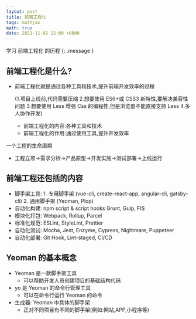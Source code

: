 ```yaml
---
layout: post
title: 前端工程化
tags: mathjax
math: true
date: 2021-11-02 12:00 +0800
---
```


学习 前端工程化 的历程
{: .message }

## 前端工程化是什么?

- 前端工程化就是通过各种工具和技术,提升前端开发效率的过程

  (1.项目上线前,代码需要压缩 2.想要使用 ES6+或 CSS3 新特性,要解决兼容性问题 3.想要使用 Less 增强 Css 的编程性,但是浏览器不能直接支持 Less 4.多人协作开发)

  - 前端工程化的内容:各种工具和技术
  - 前端工程化的作用:通过使用工具,提升开发效率

一个工程的生命周期

- 工程立项->需求分析->产品原型->开发实施->测试部署->上线运行

## 前端工程还包括的内容

- 脚手架工具: 1. 专用脚手架 (vue-cli, create-react-app, angular-cli, gatsby-cli) 2. 通用脚手架 (Yeoman, Plop)
- 自动化构建: npm script & script hooks Grunt, Gulp, FIS
- 模块化打包: Webpack, Rollup, Parcel
- 标准化规范: ESLint, StyleLint, Prettier
- 自动化测试: Mocha, Jest, Enzyme, Cypress, Nightmare, Puppeteer
- 自动化部署: Git Hook, Lint-staged, CI/CD

## Yeoman 的基本概念

- Yeoman 是一款脚手架工具
  - 可以帮助开发人员创建项目的基础结构代码
- yo 是 Yeoman 的命令行管理工具
  - 可以在命令行运行 Yeoman 的命令
- 生成器: Yeoman 中具体的脚手架
  - 正对不同项目有不同的脚手架(例如:网站,APP,小程序等)
